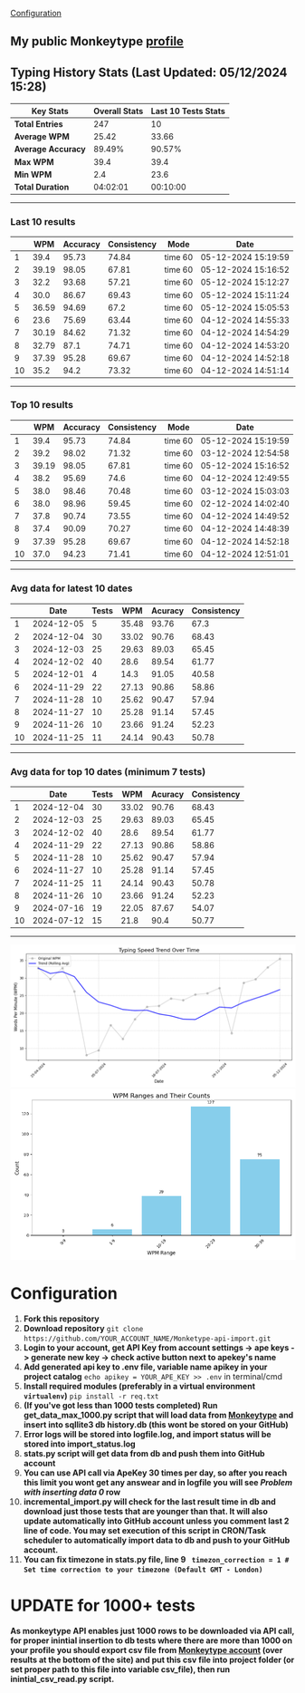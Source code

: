 
[Configuration](#configuration)
## My public Monkeytype [profile](https://monkeytype.com/profile/zp14)


        
## Typing History Stats (Last Updated: 05/12/2024 15:28)

| **Key Stats**               | **Overall Stats**       | **Last 10 Tests Stats**  |
|--------------------------|-------------------------|--------------------------|
| **Total Entries**        | 247           | 10                       |
| **Average WPM**          | 25.42           | 33.66    |
| **Average Accuracy**     | 89.49%          | 90.57%   |
| **Max WPM**              | 39.4               | 39.4        |
| **Min WPM**              | 2.4               | 23.6                        |
| **Total Duration**       | 04:02:01        | 00:10:00                        |


---

### Last 10 results

| | WPM | Accuracy | Consistency | Mode | Date |
| --- | --- | -------- | ----------- | ---- | --------- |
| 1 | 39.4 | 95.73 | 74.84 | time 60 | 05-12-2024 15:19:59 |
| 2 | 39.19 | 98.05 | 67.81 | time 60 | 05-12-2024 15:16:52 |
| 3 | 32.2 | 93.68 | 57.21 | time 60 | 05-12-2024 15:12:27 |
| 4 | 30.0 | 86.67 | 69.43 | time 60 | 05-12-2024 15:11:24 |
| 5 | 36.59 | 94.69 | 67.2 | time 60 | 05-12-2024 15:05:53 |
| 6 | 23.6 | 75.69 | 63.44 | time 60 | 04-12-2024 14:55:33 |
| 7 | 30.19 | 84.62 | 71.32 | time 60 | 04-12-2024 14:54:29 |
| 8 | 32.79 | 87.1 | 74.71 | time 60 | 04-12-2024 14:53:20 |
| 9 | 37.39 | 95.28 | 69.67 | time 60 | 04-12-2024 14:52:18 |
| 10 | 35.2 | 94.2 | 73.32 | time 60 | 04-12-2024 14:51:14 |


 --- 

### Top 10 results

| | WPM | Accuracy | Consistency | Mode | Date |
| --- | --- | -------- | ----------- | ---- | --------- |
| 1 | 39.4 | 95.73 | 74.84 | time 60 | 05-12-2024 15:19:59 |
| 2 | 39.2 | 98.02 | 71.32 | time 60 | 03-12-2024 12:54:58 |
| 3 | 39.19 | 98.05 | 67.81 | time 60 | 05-12-2024 15:16:52 |
| 4 | 38.2 | 95.69 | 74.6 | time 60 | 04-12-2024 12:49:55 |
| 5 | 38.0 | 98.46 | 70.48 | time 60 | 03-12-2024 15:03:03 |
| 6 | 38.0 | 98.96 | 59.45 | time 60 | 02-12-2024 14:02:40 |
| 7 | 37.8 | 90.74 | 73.55 | time 60 | 04-12-2024 14:49:52 |
| 8 | 37.4 | 90.09 | 70.27 | time 60 | 04-12-2024 14:48:39 |
| 9 | 37.39 | 95.28 | 69.67 | time 60 | 04-12-2024 14:52:18 |
| 10 | 37.0 | 94.23 | 71.41 | time 60 | 04-12-2024 12:51:01 |


 --- 

### Avg data for latest 10 dates

| | Date | Tests | WPM | Acuracy | Consistency |
| --- | --- | -------- | ----------- | ---- | --------- |
| 1 | 2024-12-05 | 5 | 35.48 | 93.76 | 67.3 |
| 2 | 2024-12-04 | 30 | 33.02 | 90.76 | 68.43 |
| 3 | 2024-12-03 | 25 | 29.63 | 89.03 | 65.45 |
| 4 | 2024-12-02 | 40 | 28.6 | 89.54 | 61.77 |
| 5 | 2024-12-01 | 4 | 14.3 | 91.05 | 40.58 |
| 6 | 2024-11-29 | 22 | 27.13 | 90.86 | 58.86 |
| 7 | 2024-11-28 | 10 | 25.62 | 90.47 | 57.94 |
| 8 | 2024-11-27 | 10 | 25.28 | 91.14 | 57.45 |
| 9 | 2024-11-26 | 10 | 23.66 | 91.24 | 52.23 |
| 10 | 2024-11-25 | 11 | 24.14 | 90.43 | 50.78 |


 --- 

### Avg data for top 10 dates (minimum 7 tests)

| | Date | Tests | WPM | Acuracy | Consistency |
| --- | --- | -------- | ----------- | ---- | --------- |
| 1 | 2024-12-04 | 30 | 33.02 | 90.76 | 68.43 |
| 2 | 2024-12-03 | 25 | 29.63 | 89.03 | 65.45 |
| 3 | 2024-12-02 | 40 | 28.6 | 89.54 | 61.77 |
| 4 | 2024-11-29 | 22 | 27.13 | 90.86 | 58.86 |
| 5 | 2024-11-28 | 10 | 25.62 | 90.47 | 57.94 |
| 6 | 2024-11-27 | 10 | 25.28 | 91.14 | 57.45 |
| 7 | 2024-11-25 | 11 | 24.14 | 90.43 | 50.78 |
| 8 | 2024-11-26 | 10 | 23.66 | 91.24 | 52.23 |
| 9 | 2024-07-16 | 19 | 22.05 | 87.67 | 54.07 |
| 10 | 2024-07-12 | 15 | 21.8 | 90.4 | 50.77 |


 --- 


        
![speed trend](typing_speed_trend.png)
![counted chart](count_tests.png)
# Configuration
1. **Fork this repository** 
2. **Download repository** `git clone https://github.com/YOUR_ACCOUNT_NAME/Monketype-api-import.git`
3. **Login to your account, get API Key from account settings -> ape keys -> generate new key -> check active button next to apekey's name**
4. **Add generated api key to .env file, variable name apikey in your project catalog**  `echo apikey = YOUR_APE_KEY >> .env` in terminal/cmd
5. **Install required modules (preferably in a virtual environment `virtualenv`)** `pip install -r req.txt`
6. **(If you've got less than 1000 tests completed) Run get_data_max_1000.py script that will load data from [Monkeytype](https://monkeytype.com/) and insert into sqllite3 db history.db (this wont be stored on your GitHub)**
7. **Error logs will be stored into logfile.log, and import status will be stored into import_status.log**
8. **stats.py script will get data from db and push them into GitHub account**
9. **You can use API call via ApeKey 30 times per day, so after you reach this limit you wont get any answear and in logfile you will see *Problem with inserting data 0* row**
10. **incremental_import.py will check for the last result time in db and download just those tests that are younger than that. It will also update automatically into GitHub account unless you comment last 2 line of code. You may set execution of this script in CRON/Task scheduler to automatically import data to db and push to your GitHub account.**
11. **You can fix timezone in stats.py file, line 9 ` timezon_correction = 1 # Set time correction to your timezone (Default GMT - London)`**
# UPDATE for 1000+ tests
    
**As monkeytype API enables just 1000 rows to be downloaded via API call, for proper inintial insertion to db tests where there are more than 1000 on your profile
you should export csv file from [Monkeytype account](https://monkeytype.com/account) (over results at the bottom of the site)
and put this csv file into project folder (or set proper path to this file into variable csv_file), then run inintial_csv_read.py script.**
    